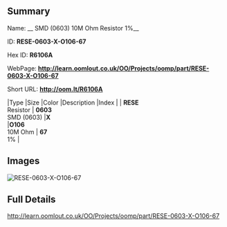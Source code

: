 

## Summary
 
Name: __ SMD (0603) 10M Ohm Resistor 1%__

ID: __RESE-0603-X-O106-67__

Hex ID: __R6106A__

WebPage: __http://learn.oomlout.co.uk/OO/Projects/oomp/part/RESE-0603-X-O106-67__

Short URL: __http://oom.lt/R6106A__


|Type   |Size   |Color   |Description   |Index   |
| __RESE__ <br>Resistor  | __0603__<br>SMD (0603)   |__X__<br>    |__O106__<br>10M Ohm    | __67__<br> 1% |


## Images
![RESE-0603-X-O106-67](http://oomlout.com/oomp-gen/parts/RESE-0603-X-O106-67/RESE-0603-X-O106-67_420.jpg)

## Full Details

 http://learn.oomlout.co.uk/OO/Projects/oomp/part/RESE-0603-X-O106-67

